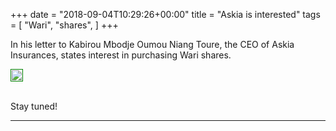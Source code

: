 +++
date = "2018-09-04T10:29:26+00:00"
title = "Askia is interested"
tags = [
    "Wari",
    "shares",
]
+++

In his letter to Kabirou Mbodje Oumou Niang Toure, the CEO of Askia Insurances, states interest in purchasing Wari shares.

<div class="container" style="width:auto">
  <a target="blank" href="https://image.ibb.co/kMgZQd/m17_1.jpg">
    <img src="https://image.ibb.co/kMgZQd/m17_1.jpg" style="padding:1px;border:thin solid green;max-width:100%">
  </a>
</div>


<!--more-->
<br>

Stay tuned!


<hr>
